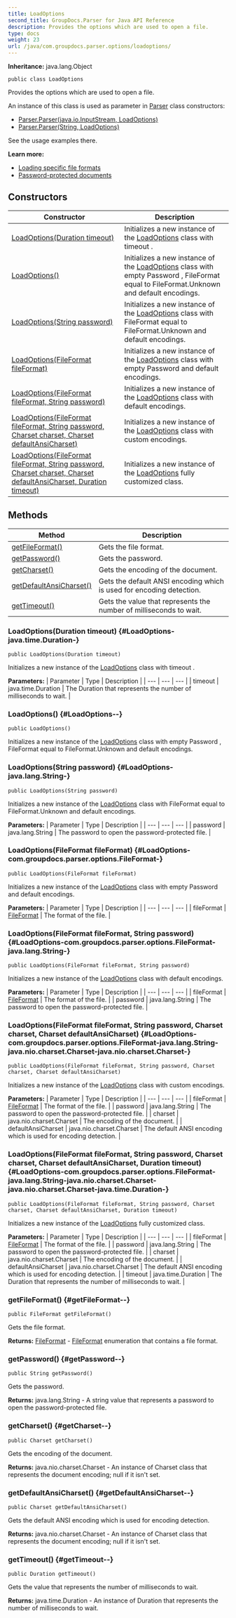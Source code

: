 ```yaml
---
title: LoadOptions
second_title: GroupDocs.Parser for Java API Reference
description: Provides the options which are used to open a file.
type: docs
weight: 23
url: /java/com.groupdocs.parser.options/loadoptions/
---
```

**Inheritance:**
java.lang.Object
```
public class LoadOptions
```

Provides the options which are used to open a file.

An instance of this class is used as parameter in [Parser](../../com.groupdocs.parser/parser) class constructors:

 *  [Parser.Parser(java.io.InputStream, LoadOptions)](../../com.groupdocs.parser/parser\#Parser-java.io.InputStream--LoadOptions-)
 *  [Parser.Parser(String, LoadOptions)](../../com.groupdocs.parser/parser\#Parser-String--LoadOptions-)

See the usage examples there.

**Learn more:**

 *  [Loading specific file formats][]
 *  [Password-protected documents][]


[Loading specific file formats]: https://docs.groupdocs.com/display/parserjava/Loading+specific+file+formats
[Password-protected documents]: https://docs.groupdocs.com/display/parserjava/Password-protected+documents
## Constructors

| Constructor | Description |
| --- | --- |
| [LoadOptions(Duration timeout)](#LoadOptions-java.time.Duration-) | Initializes a new instance of the [LoadOptions](../../com.groupdocs.parser.options/loadoptions) class with  timeout . |
| [LoadOptions()](#LoadOptions--) | Initializes a new instance of the [LoadOptions](../../com.groupdocs.parser.options/loadoptions) class with empty  Password ,  FileFormat  equal to  FileFormat.Unknown  and default encodings. |
| [LoadOptions(String password)](#LoadOptions-java.lang.String-) | Initializes a new instance of the [LoadOptions](../../com.groupdocs.parser.options/loadoptions) class with  FileFormat  equal to  FileFormat.Unknown  and default encodings. |
| [LoadOptions(FileFormat fileFormat)](#LoadOptions-com.groupdocs.parser.options.FileFormat-) | Initializes a new instance of the [LoadOptions](../../com.groupdocs.parser.options/loadoptions) class with empty  Password  and default encodings. |
| [LoadOptions(FileFormat fileFormat, String password)](#LoadOptions-com.groupdocs.parser.options.FileFormat-java.lang.String-) | Initializes a new instance of the [LoadOptions](../../com.groupdocs.parser.options/loadoptions) class with default encodings. |
| [LoadOptions(FileFormat fileFormat, String password, Charset charset, Charset defaultAnsiCharset)](#LoadOptions-com.groupdocs.parser.options.FileFormat-java.lang.String-java.nio.charset.Charset-java.nio.charset.Charset-) | Initializes a new instance of the [LoadOptions](../../com.groupdocs.parser.options/loadoptions) class with custom encodings. |
| [LoadOptions(FileFormat fileFormat, String password, Charset charset, Charset defaultAnsiCharset, Duration timeout)](#LoadOptions-com.groupdocs.parser.options.FileFormat-java.lang.String-java.nio.charset.Charset-java.nio.charset.Charset-java.time.Duration-) | Initializes a new instance of the [LoadOptions](../../com.groupdocs.parser.options/loadoptions) fully customized class. |
## Methods

| Method | Description |
| --- | --- |
| [getFileFormat()](#getFileFormat--) | Gets the file format. |
| [getPassword()](#getPassword--) | Gets the password. |
| [getCharset()](#getCharset--) | Gets the encoding of the document. |
| [getDefaultAnsiCharset()](#getDefaultAnsiCharset--) | Gets the default ANSI encoding which is used for encoding detection. |
| [getTimeout()](#getTimeout--) | Gets the value that represents the number of milliseconds to wait. |
### LoadOptions(Duration timeout) {#LoadOptions-java.time.Duration-}
```
public LoadOptions(Duration timeout)
```


Initializes a new instance of the [LoadOptions](../../com.groupdocs.parser.options/loadoptions) class with  timeout .

**Parameters:**
| Parameter | Type | Description |
| --- | --- | --- |
| timeout | java.time.Duration | The Duration that represents the number of milliseconds to wait. |

### LoadOptions() {#LoadOptions--}
```
public LoadOptions()
```


Initializes a new instance of the [LoadOptions](../../com.groupdocs.parser.options/loadoptions) class with empty  Password ,  FileFormat  equal to  FileFormat.Unknown  and default encodings.

### LoadOptions(String password) {#LoadOptions-java.lang.String-}
```
public LoadOptions(String password)
```


Initializes a new instance of the [LoadOptions](../../com.groupdocs.parser.options/loadoptions) class with  FileFormat  equal to  FileFormat.Unknown  and default encodings.

**Parameters:**
| Parameter | Type | Description |
| --- | --- | --- |
| password | java.lang.String | The password to open the password-protected file. |

### LoadOptions(FileFormat fileFormat) {#LoadOptions-com.groupdocs.parser.options.FileFormat-}
```
public LoadOptions(FileFormat fileFormat)
```


Initializes a new instance of the [LoadOptions](../../com.groupdocs.parser.options/loadoptions) class with empty  Password  and default encodings.

**Parameters:**
| Parameter | Type | Description |
| --- | --- | --- |
| fileFormat | [FileFormat](../../com.groupdocs.parser.options/fileformat) | The format of the file. |

### LoadOptions(FileFormat fileFormat, String password) {#LoadOptions-com.groupdocs.parser.options.FileFormat-java.lang.String-}
```
public LoadOptions(FileFormat fileFormat, String password)
```


Initializes a new instance of the [LoadOptions](../../com.groupdocs.parser.options/loadoptions) class with default encodings.

**Parameters:**
| Parameter | Type | Description |
| --- | --- | --- |
| fileFormat | [FileFormat](../../com.groupdocs.parser.options/fileformat) | The format of the file. |
| password | java.lang.String | The password to open the password-protected file. |

### LoadOptions(FileFormat fileFormat, String password, Charset charset, Charset defaultAnsiCharset) {#LoadOptions-com.groupdocs.parser.options.FileFormat-java.lang.String-java.nio.charset.Charset-java.nio.charset.Charset-}
```
public LoadOptions(FileFormat fileFormat, String password, Charset charset, Charset defaultAnsiCharset)
```


Initializes a new instance of the [LoadOptions](../../com.groupdocs.parser.options/loadoptions) class with custom encodings.

**Parameters:**
| Parameter | Type | Description |
| --- | --- | --- |
| fileFormat | [FileFormat](../../com.groupdocs.parser.options/fileformat) | The format of the file. |
| password | java.lang.String | The password to open the password-protected file. |
| charset | java.nio.charset.Charset | The encoding of the document. |
| defaultAnsiCharset | java.nio.charset.Charset | The default ANSI encoding which is used for encoding detection. |

### LoadOptions(FileFormat fileFormat, String password, Charset charset, Charset defaultAnsiCharset, Duration timeout) {#LoadOptions-com.groupdocs.parser.options.FileFormat-java.lang.String-java.nio.charset.Charset-java.nio.charset.Charset-java.time.Duration-}
```
public LoadOptions(FileFormat fileFormat, String password, Charset charset, Charset defaultAnsiCharset, Duration timeout)
```


Initializes a new instance of the [LoadOptions](../../com.groupdocs.parser.options/loadoptions) fully customized class.

**Parameters:**
| Parameter | Type | Description |
| --- | --- | --- |
| fileFormat | [FileFormat](../../com.groupdocs.parser.options/fileformat) | The format of the file. |
| password | java.lang.String | The password to open the password-protected file. |
| charset | java.nio.charset.Charset | The encoding of the document. |
| defaultAnsiCharset | java.nio.charset.Charset | The default ANSI encoding which is used for encoding detection. |
| timeout | java.time.Duration | The Duration that represents the number of milliseconds to wait. |

### getFileFormat() {#getFileFormat--}
```
public FileFormat getFileFormat()
```


Gets the file format.

**Returns:**
[FileFormat](../../com.groupdocs.parser.options/fileformat) - [FileFormat](../../com.groupdocs.parser.options/fileformat) enumeration that contains a file format.
### getPassword() {#getPassword--}
```
public String getPassword()
```


Gets the password.

**Returns:**
java.lang.String - A string value that represents a password to open the password-protected file.
### getCharset() {#getCharset--}
```
public Charset getCharset()
```


Gets the encoding of the document.

**Returns:**
java.nio.charset.Charset - An instance of  Charset  class that represents the document encoding;  null  if it isn't set.
### getDefaultAnsiCharset() {#getDefaultAnsiCharset--}
```
public Charset getDefaultAnsiCharset()
```


Gets the default ANSI encoding which is used for encoding detection.

**Returns:**
java.nio.charset.Charset - An instance of  Charset  class that represents the document encoding;  null  if it isn't set.
### getTimeout() {#getTimeout--}
```
public Duration getTimeout()
```


Gets the value that represents the number of milliseconds to wait.

**Returns:**
java.time.Duration - An instance of Duration that represents the number of milliseconds to wait.
